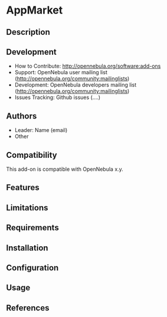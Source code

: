 # AppMarket

## Description

## Development

* How to Contribute: http://opennebula.org/software:add-ons
* Support: OpenNebula user  mailing list (http://opennebula.org/community:mailinglists)
* Development: OpenNebula developers  mailing list (http://opennebula.org/community:mailinglists)
* Issues Tracking: Github issues (….)

## Authors

* Leader: Name (email)
* Other

## Compatibility

This add-on is compatible with OpenNebula x.y.

## Features

## Limitations

## Requirements

## Installation

## Configuration

## Usage 

## References

